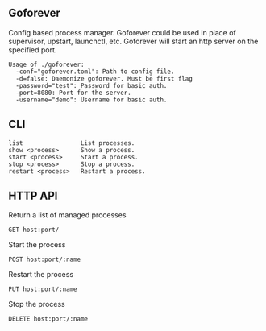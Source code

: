 ## Goforever

Config based process manager. Goforever could be used in place of supervisor, upstart, launchctl, etc.
Goforever will start an http server on the specified port.

	Usage of ./goforever:
	  -conf="goforever.toml": Path to config file.
	  -d=false: Daemonize goforever. Must be first flag
	  -password="test": Password for basic auth.
	  -port=8080: Port for the server.
	  -username="demo": Username for basic auth.

## CLI
	list				List processes.
	show <process>		Show a process.
	start <process>		Start a process.
	stop <process>		Stop a process.
	restart <process>	Restart a process.


## HTTP API

Return a list of managed processes

	GET host:port/

Start the process

	POST host:port/:name

Restart the process

	PUT host:port/:name

Stop the process

	DELETE host:port/:name
